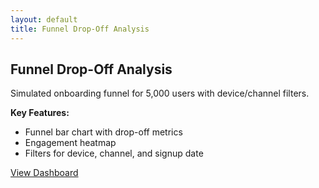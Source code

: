 ```yaml
---
layout: default
title: Funnel Drop-Off Analysis
---
```


## Funnel Drop-Off Analysis

Simulated onboarding funnel for 5,000 users with device/channel filters.

**Key Features:**
- Funnel bar chart with drop-off metrics
- Engagement heatmap
- Filters for device, channel, and signup date

[View Dashboard](https://alecia-code.github.io/assets/funnel-dropoff.html)
